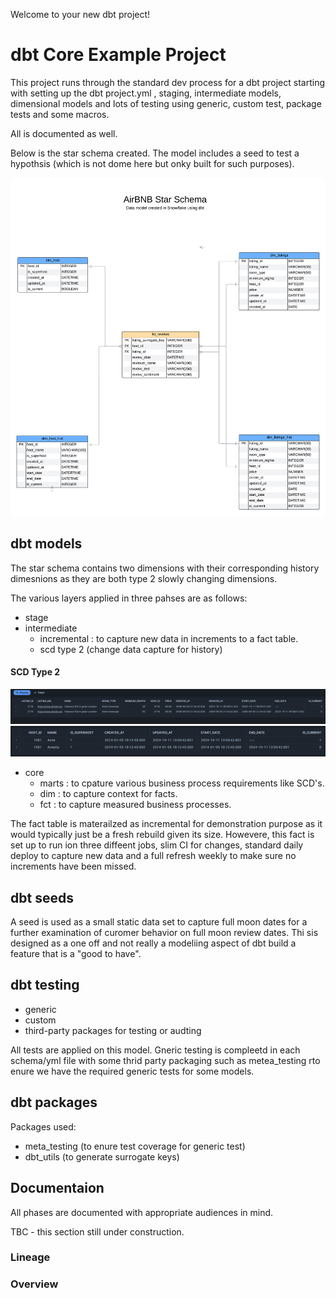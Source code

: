 Welcome to your new dbt project!

# dbt Core Example Project

This project runs through the standard dev process for a dbt project starting with setting up the dbt project.yml
, staging, intermediate models, dimensional models and lots of testing using generic, custom test, package tests and some macros.

All is documented as well.

Below is the star schema created. The model includes a seed to test a hypothsis (which is not dome here but onky built for such purposes).

<img title="airbnb erd" alt="Alt text" src="assets/Airbnb ERD.png">

## dbt models

The star schema contains two dimensions with their corresponding history dimesnions as they are both type 2 slowly changing dimensions.

The various layers applied in three pahses are as follows:

- stage
- intermediate
  - incremental : to capture new data in increments to a fact table.
  - scd type 2 (change data capture for history)

#### SCD Type 2
<img title="airbnb erd" alt="Alt text" src="assets/scd_type_2_1.png">

<img title="airbnb erd" alt="Alt text" src="assets/scd2_2.png">

- core
  - marts : to cpature various business process requirements like SCD's.
  - dim : to capture context for facts.
  - fct : to capture measured business processes.

The fact table is materailzed as incremental for demonstration purpose as it would typically just be a fresh rebuild given its size. Howevere, this fact is set up to run ion three diffeent jobs, slim CI for changes, standard daily deploy to capture new data and a full refresh weekly to make sure no increments have been missed.

## dbt seeds
 A seed is used as a small static data set to capture full moon dates for a further examination of curomer behavior on full moon review dates. Thi sis designed as a one off and not really  a modeliing aspect of dbt build a feature that is a "good to have".

## dbt testing
- generic
- custom
- third-party packages for testing or audting

All tests are applied on this model. Gneric testing is compleetd in each schema/yml file with some thrid party packaging such as metea_testing rto enure we have the required generic tests for some models.

## dbt packages

Packages used:
- meta_testing (to enure test coverage for generic test)
- dbt_utils (to generate surrogate keys)


## Documentaion
All phases are documented with appropriate audiences in mind.

TBC - this section still under construction.

### Lineage

### Overview

